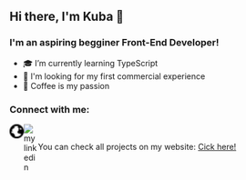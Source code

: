 ## Hi there, I'm Kuba 👋

### I'm an aspiring begginer Front-End Developer!
- 🎓 I’m currently learning TypeScript
- 💬 I'm looking for my first commercial experience
- 🌱 Coffee is my passion

### Connect with me:
[<img align='left' alt="my website" width="25px" src="https://raw.githubusercontent.com/iconic/open-iconic/master/svg/globe.svg"/>][website]
[<img align='left' alt="my linkedin" width="25px" src="https://cdn.jsdelivr.net/npm/simple-icons@3.5.0/icons/linkedin.svg"/>][linkedin]
<br />

You can check all projects on my website: [Cick here!]

[website]: https://jgorka.netlify.app/
[linkedin]: https://www.linkedin.com/in/jakub-gorka/
[Check it here]: https://codeshare-client.netlify.app/
[Cick here!]: https://jgorka.netlify.app/
